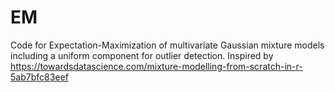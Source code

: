 # EM
Code for Expectation-Maximization of multivariate Gaussian mixture models including a uniform component for outlier detection.
Inspired by https://towardsdatascience.com/mixture-modelling-from-scratch-in-r-5ab7bfc83eef
